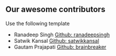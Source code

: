 ## Our awesome contributors

Use the following template

- Ranadeep Singh [Github: ranadeepsingh](https://github.com/ranadeepsingh)
- Satwik Kansal [Github: satwikkansal](https://github.com/satwikkansal)
- Gautam Prajapati [Github: brainbreaker](https://github.com/brainbreaker)
